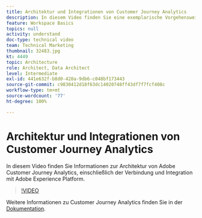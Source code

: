 ```yaml
---
title: Architektur und Integrationen von Customer Journey Analytics
description: In diesem Video finden Sie eine exemplarische Vorgehensweise zur Architektur von Adobe Customer Journey Analytics, einschließlich der Verbindung und Integration mit Adobe Experience Platform.
feature: Workspace Basics
topics: null
activity: understand
doc-type: technical video
team: Technical Marketing
thumbnail: 32483.jpg
kt: 4449
topic: Architecture
role: Architect, Data Architect
level: Intermediate
exl-id: 441e632f-b8d0-428a-9db6-c048bf173443
source-git-commit: c9830412d18f63dc14020748ff43df7f7fcf408c
workflow-type: tm+mt
source-wordcount: '77'
ht-degree: 100%

---
```


# Architektur und Integrationen von Customer Journey Analytics

In diesem Video finden Sie Informationen zur Architektur von Adobe Customer Journey Analytics, einschließlich der Verbindung und Integration mit Adobe Experience Platform.

>[!VIDEO](https://video.tv.adobe.com/v/32483/?learn=on&quality=12)

Weitere Informationen zu Customer Journey Analytics finden Sie in der [Dokumentation](https://experienceleague.adobe.com/docs/analytics-platform/using/cja-landing.html?lang=de).
